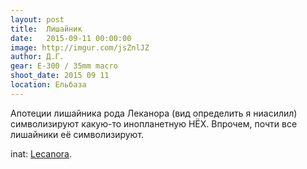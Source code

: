 ```yaml
---
layout: post
title:  Лишайник
date:   2015-09-11 00:00:00
image: http://imgur.com/jsZnlJZ
author: Д.Г.
gear: E-300 / 35mm macro
shoot_date: 2015 09 11
location: Ельбаза
---
```


Апотеции лишайника рода Леканора (вид определить я ниасилил) символизируют 
какую-то инопланетную НЁХ. Впрочем, почти все лишайники её символизируют.

inat: [Lecanora](http://www.inaturalist.org/taxa/50252-Lecanora).
